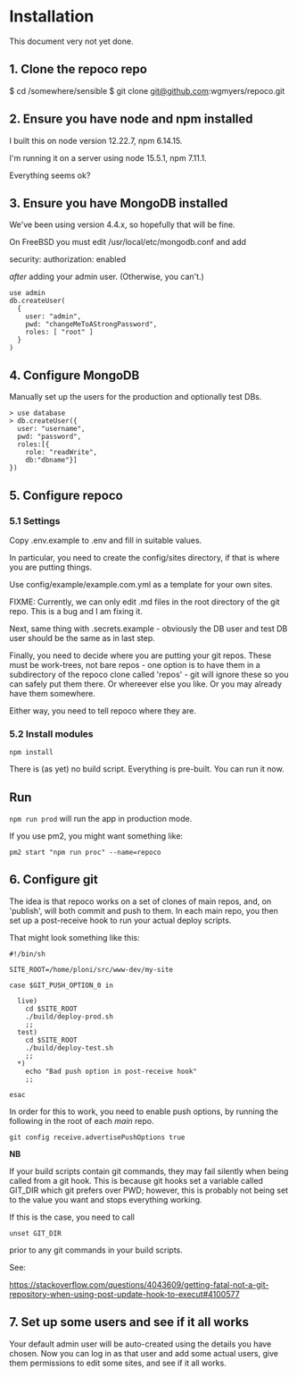 # Installation

This document very not yet done.

## 1. Clone the repoco repo

$ cd /somewhere/sensible
$ git clone git@github.com:wgmyers/repoco.git

## 2. Ensure you have node and npm installed

I built this on node version 12.22.7, npm 6.14.15.

I'm running it on a server using node 15.5.1, npm 7.11.1.

Everything seems ok?

## 3. Ensure you have MongoDB installed

We've been using version 4.4.x, so hopefully that will be fine.

On FreeBSD you must edit /usr/local/etc/mongodb.conf and add

security:
  authorization: enabled

*after* adding your admin user. (Otherwise, you can't.)

```
use admin
db.createUser(
  {
    user: "admin",
    pwd: "changeMeToAStrongPassword",
    roles: [ "root" ]
  }
)
```

## 4. Configure MongoDB

Manually set up the users for the production and optionally test DBs.

```
> use database
> db.createUser({
  user: "username",
  pwd: "password",
  roles:[{
    role: "readWrite",
    db:"dbname"}]
})
```

## 5. Configure repoco

### 5.1 Settings

Copy .env.example to .env and fill in suitable values.

In particular, you need to create the config/sites directory, if that is where
you are putting things.

Use config/example/example.com.yml as a template for your own sites.

FIXME: Currently, we can only edit .md files in the root directory of the git repo.
This is a bug and I am fixing it.

Next, same thing with .secrets.example - obviously the DB user and test DB user
should be the same as in last step.

Finally, you need to decide where you are putting your git repos. These must
be work-trees, not bare repos - one option is to have them in a subdirectory
of the repoco clone called 'repos' - git will ignore these so you can safely
put them there. Or whereever else you like. Or you may already have them somewhere.

Either way, you need to tell repoco where they are.

### 5.2 Install modules

`npm install`

There is (as yet) no build script. Everything is pre-built. You can run it now.

## Run

`npm run prod` will run the app in production mode.

If you use pm2, you might want something like:

`pm2 start "npm run proc" --name=repoco`

## 6. Configure git

The idea is that repoco works on a set of clones of main repos, and, on
'publish', will both commit and push to them. In each main repo, you then
set up a post-receive hook to run your actual deploy scripts.

That might look something like this:

```
#!/bin/sh

SITE_ROOT=/home/ploni/src/www-dev/my-site

case $GIT_PUSH_OPTION_0 in

  live)
    cd $SITE_ROOT
    ./build/deploy-prod.sh
    ;;
  test)
    cd $SITE_ROOT
    ./build/deploy-test.sh
    ;;
  *)
    echo "Bad push option in post-receive hook"
    ;;

esac
```

In order for this to work, you need to enable push options, by running the
following in the root of each _main_ repo.

`git config receive.advertisePushOptions true`

__NB__

If your build scripts contain git commands, they may fail silently when being
called from a git hook. This is because git hooks set a variable called GIT_DIR
which git prefers over PWD; however, this is probably not being set to the value
you want and stops everything working.

If this is the case, you need to call

`unset GIT_DIR`

prior to any git commands in your build scripts.

See:

https://stackoverflow.com/questions/4043609/getting-fatal-not-a-git-repository-when-using-post-update-hook-to-execut#4100577

## 7. Set up some users and see if it all works

Your default admin user will be auto-created using the details you have chosen.
Now you can log in as that user and add some actual users, give them permissions
to edit some sites, and see if it all works.
